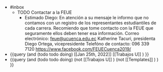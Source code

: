 - #inbox
	- TODO Contactar a la FEUE
		- Estimado Diego:
		  En atención a su mensaje le informo que no contamos con un registro de los representantes estudiantiles de cada carrera. Recomiendo que tome contacto con la FEUE que seguramente ellos deben tener esa información.
		  Correo electrónico: feue@ucuenca.edu.ec
		  Katherine Tacuri, presidenta
		  Diego Ortega, vicepresidente
		  Telefóno de contacto: 096 339 7120
		  https://www.facebook.com/FEUECuenca2019/
- {{query (and (todo todo doing) [[Jan 25th, 2022]] [[Trabajos U]] ) }}
- {{query (and (todo todo doing)  (not [[Trabajos U]] ) (not [[Templates]] ) ) }}